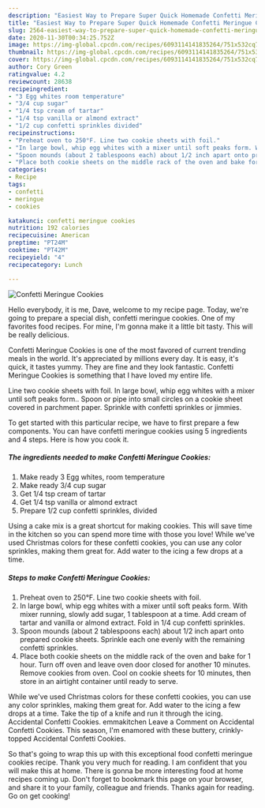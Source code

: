 ```yaml
---
description: "Easiest Way to Prepare Super Quick Homemade Confetti Meringue Cookies"
title: "Easiest Way to Prepare Super Quick Homemade Confetti Meringue Cookies"
slug: 2564-easiest-way-to-prepare-super-quick-homemade-confetti-meringue-cookies
date: 2020-11-30T00:34:25.752Z
image: https://img-global.cpcdn.com/recipes/6093114141835264/751x532cq70/confetti-meringue-cookies-recipe-main-photo.jpg
thumbnail: https://img-global.cpcdn.com/recipes/6093114141835264/751x532cq70/confetti-meringue-cookies-recipe-main-photo.jpg
cover: https://img-global.cpcdn.com/recipes/6093114141835264/751x532cq70/confetti-meringue-cookies-recipe-main-photo.jpg
author: Cory Green
ratingvalue: 4.2
reviewcount: 28638
recipeingredient:
- "3 Egg whites room temperature"
- "3/4 cup sugar"
- "1/4 tsp cream of tartar"
- "1/4 tsp vanilla or almond extract"
- "1/2 cup confetti sprinkles divided"
recipeinstructions:
- "Preheat oven to 250°F. Line two cookie sheets with foil."
- "In large bowl, whip egg whites with a mixer until soft peaks form. With mixer running, slowly add sugar, 1 tablespoon at a time. Add cream of tartar and vanilla or almond extract. Fold in 1/4 cup confetti sprinkles."
- "Spoon mounds (about 2 tablespoons each) about 1/2 inch apart onto prepared cookie sheets. Sprinkle each one evenly with the remaining confetti sprinkles."
- "Place both cookie sheets on the middle rack of the oven and bake for 1 hour. Turn off oven and leave oven door closed for another 10 minutes. Remove cookies from oven. Cool on cookie sheets for 10 minutes, then store in an airtight container until ready to serve."
categories:
- Recipe
tags:
- confetti
- meringue
- cookies

katakunci: confetti meringue cookies 
nutrition: 192 calories
recipecuisine: American
preptime: "PT24M"
cooktime: "PT42M"
recipeyield: "4"
recipecategory: Lunch

---
```



![Confetti Meringue Cookies](https://img-global.cpcdn.com/recipes/6093114141835264/751x532cq70/confetti-meringue-cookies-recipe-main-photo.jpg)

Hello everybody, it is me, Dave, welcome to my recipe page. Today, we're going to prepare a special dish, confetti meringue cookies. One of my favorites food recipes. For mine, I'm gonna make it a little bit tasty. This will be really delicious.

Confetti Meringue Cookies is one of the most favored of current trending meals in the world. It's appreciated by millions every day. It is easy, it's quick, it tastes yummy. They are fine and they look fantastic. Confetti Meringue Cookies is something that I have loved my entire life.

Line two cookie sheets with foil. In large bowl, whip egg whites with a mixer until soft peaks form.. Spoon or pipe into small circles on a cookie sheet covered in parchment paper. Sprinkle with confetti sprinkles or jimmies.


To get started with this particular recipe, we have to first prepare a few components. You can have confetti meringue cookies using 5 ingredients and 4 steps. Here is how you cook it.

<!--inarticleads1-->

##### The ingredients needed to make Confetti Meringue Cookies:

1. Make ready 3 Egg whites, room temperature
1. Make ready 3/4 cup sugar
1. Get 1/4 tsp cream of tartar
1. Get 1/4 tsp vanilla or almond extract
1. Prepare 1/2 cup confetti sprinkles, divided


Using a cake mix is a great shortcut for making cookies. This will save time in the kitchen so you can spend more time with those you love! While we&#39;ve used Christmas colors for these confetti cookies, you can use any color sprinkles, making them great for. Add water to the icing a few drops at a time. 

<!--inarticleads2-->

##### Steps to make Confetti Meringue Cookies:

1. Preheat oven to 250°F. Line two cookie sheets with foil.
1. In large bowl, whip egg whites with a mixer until soft peaks form. With mixer running, slowly add sugar, 1 tablespoon at a time. Add cream of tartar and vanilla or almond extract. Fold in 1/4 cup confetti sprinkles.
1. Spoon mounds (about 2 tablespoons each) about 1/2 inch apart onto prepared cookie sheets. Sprinkle each one evenly with the remaining confetti sprinkles.
1. Place both cookie sheets on the middle rack of the oven and bake for 1 hour. Turn off oven and leave oven door closed for another 10 minutes. Remove cookies from oven. Cool on cookie sheets for 10 minutes, then store in an airtight container until ready to serve.


While we&#39;ve used Christmas colors for these confetti cookies, you can use any color sprinkles, making them great for. Add water to the icing a few drops at a time. Take the tip of a knife and run it through the icing. Accidental Confetti Cookies. emmakitchen Leave a Comment on Accidental Confetti Cookies. This season, I&#39;m enamored with these buttery, crinkly-topped Accidental Confetti Cookies. 

So that's going to wrap this up with this exceptional food confetti meringue cookies recipe. Thank you very much for reading. I am confident that you will make this at home. There is gonna be more interesting food at home recipes coming up. Don't forget to bookmark this page on your browser, and share it to your family, colleague and friends. Thanks again for reading. Go on get cooking!
